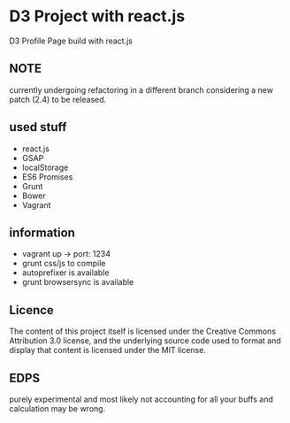 # D3 Project with react.js
D3 Profile Page build with react.js

## NOTE
currently undergoing refactoring in a different branch considering a new patch (2.4) to be released.

## used stuff
- react.js
- GSAP
- localStorage
- ES6 Promises
- Grunt
- Bower
- Vagrant

## information
- vagrant up -> port: 1234
- grunt css/js to compile
- autoprefixer is available
- grunt browsersync is available

## Licence
The content of this project itself is licensed under the Creative Commons Attribution 3.0 license, and the underlying
source code used to format and display that content is licensed under the MIT license.

## EDPS
purely experimental and most likely not accounting for all your buffs and calculation may be wrong.



